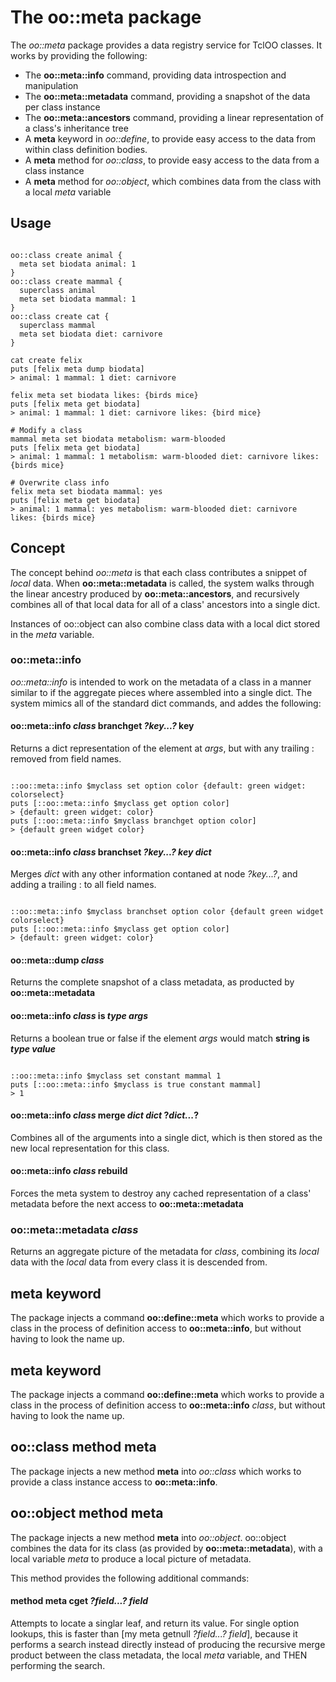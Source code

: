 The oo::meta package
============

The *oo::meta* package provides a data registry service for TclOO classes. It works by
providing the following:

* The **oo::meta::info** command, providing data introspection and manipulation
* The **oo::meta::metadata** command, providing a snapshot of the data per class instance
* The **oo::meta::ancestors** command, providing a linear representation of a class's inheritance tree
* A **meta** keyword in *oo::define*, to provide easy access to the data from within class definition bodies.
* A **meta** method for *oo::class*, to provide easy access to the data from a class instance
* A **meta** method for *oo::object*, which combines data from the class with a local *meta* variable

## Usage
<pre><code>
oo::class create animal {
  meta set biodata animal: 1
}
oo::class create mammal {
  superclass animal
  meta set biodata mammal: 1
}
oo::class create cat {
  superclass mammal
  meta set biodata diet: carnivore
}

cat create felix
puts [felix meta dump biodata]
> animal: 1 mammal: 1 diet: carnivore

felix meta set biodata likes: {birds mice}
puts [felix meta get biodata]
> animal: 1 mammal: 1 diet: carnivore likes: {bird mice}

# Modify a class
mammal meta set biodata metabolism: warm-blooded
puts [felix meta get biodata]
> animal: 1 mammal: 1 metabolism: warm-blooded diet: carnivore likes: {birds mice}

# Overwrite class info
felix meta set biodata mammal: yes
puts [felix meta get biodata]
> animal: 1 mammal: yes metabolism: warm-blooded diet: carnivore likes: {birds mice}
</code></pre>

## Concept
The concept behind *oo::meta* is that each class contributes a snippet of *local* data. When
**oo::meta::metadata** is called, the system walks through the linear ancestry produced by
**oo::meta::ancestors**, and recursively combines all of that local data for all of a class'
ancestors into a single dict.

Instances of oo::object can also combine class data with a local dict stored in the *meta* variable.

### oo::meta::info
*oo::meta::info* is intended to work on the metadata of a class in a manner similar to if the aggregate
pieces where assembled into a single dict. The system mimics all of the standard dict commands, and addes
the following:

#### oo::meta::info *class* branchget *?key...?* key
Returns a dict representation of the element at *args*, but with any trailing : removed from field names.

<pre><code>
::oo::meta::info $myclass set option color {default: green widget: colorselect}
puts [::oo::meta::info $myclass get option color]
> {default: green widget: color}
puts [::oo::meta::info $myclass branchget option color]
> {default green widget color}
</code></pre>

#### oo::meta::info *class* branchset *?key...? key dict*
Merges *dict* with any other information contaned at node *?key...?*, and adding a trailing :
to all field names.

<pre><code>
::oo::meta::info $myclass branchset option color {default green widget colorselect}
puts [::oo::meta::info $myclass get option color]
> {default: green widget: color}
</code></pre>

#### oo::meta::dump *class*
Returns the complete snapshot of a class metadata, as producted by **oo::meta::metadata**

#### oo::meta::info *class* is *type* *args*
Returns a boolean true or false if the element *args* would match **string is *type* *value***
<pre><code>
::oo::meta::info $myclass set constant mammal 1
puts [::oo::meta::info $myclass is true constant mammal]
> 1
</code></pre>

#### oo::meta::info *class* merge *dict* *dict* ?*dict...*?
Combines all of the arguments into a single dict, which is then stored as the new
local representation for this class.

#### oo::meta::info *class* rebuild
Forces the meta system to destroy any cached representation of a class' metadata before
the next access to **oo::meta::metadata**

### oo::meta::metadata *class*
Returns an aggregate picture of the metadata for *class*, combining its *local* data
with the *local* data from every class it is descended from.

## **meta** keyword
The package injects a command **oo::define::meta** which works to provide a class in the
process of definition access to **oo::meta::info**, but without having to look the name up.

## **meta** keyword
The package injects a command **oo::define::meta** which works to provide a class in the
process of definition access to **oo::meta::info** *class*, but without having
to look the name up.

## oo::class method **meta**
The package injects a new method **meta** into *oo::class* which works to provide a class
instance access to **oo::meta::info**.

## oo::object method **meta**
The package injects a new method **meta** into *oo::object*. oo::object combines the data
for its class (as provided by **oo::meta::metadata**), with a local variable *meta* to
produce a local picture of metadata.

This method provides the following additional commands:

#### method meta cget *?field...? field*
Attempts to locate a singlar leaf, and return its value. For single option lookups, this
is faster than [my meta getnull *?field...? field*], because it performs a search instead
directly instead of producing the recursive merge product between the class metadata, the
local *meta* variable, and THEN performing the search.




